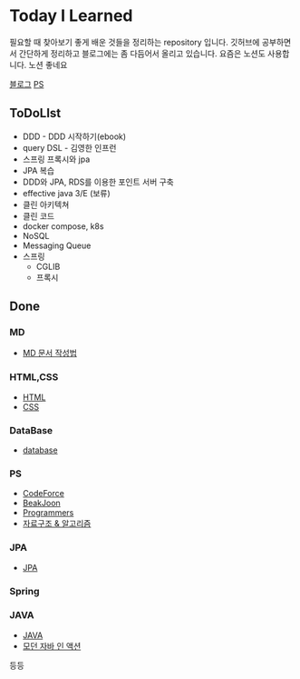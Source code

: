 # Today I Learned
필요할 때 찾아보기 좋게 
배운 것들을 정리하는 repository 입니다.
깃허브에 공부하면서 간단하게 정리하고 블로그에는 좀 다듬어서 올리고 있습니다.
요즘은 노션도 사용합니다. 노션 좋네요

[블로그](https://yhsim98.tistory.com/)
[PS](https://github.com/yhsim98/PS-)

## ToDoLIst
* DDD - DDD 시작하기(ebook)
* query DSL - 김영한 인프런
* 스프링 프록시와 jpa
* JPA 복습
* DDD와 JPA, RDS를 이용한 포인트 서버 구축
* effective java 3/E (보류)
* 클린 아키텍쳐
* 클린 코드 
* docker compose, k8s
* NoSQL
* Messaging Queue
* 스프링
    * CGLIB
    * 프록시

## Done
### MD 
* [MD 문서 작성법](https://gist.github.com/ihoneymon/652be052a0727ad59601)
### HTML,CSS
* [HTML](https://github.com/yonghyeonsim/TIL/tree/master/HTML)
* [CSS](https://github.com/yonghyeonsim/TIL/tree/master/CSS)
### DataBase
* [database](https://github.com/yhsim98/TIL/tree/master/DataBase)
### PS 
* [CodeForce](https://github.com/yonghyeonsim/PS-/tree/master/Codeforce)
* [BeakJoon](https://github.com/yonghyeonsim/PS-/tree/master/BaekJoon)
* [Programmers](https://github.com/yhsim98/PS-/tree/master/Programmers)
* [자료구조 & 알고리즘](https://github.com/yhsim98/TIL/tree/master/%EC%9E%90%EB%A3%8C%EA%B5%AC%EC%A1%B0%20%26%20%EC%95%8C%EA%B3%A0%EB%A6%AC%EC%A6%98)
### JPA
* [JPA](https://github.com/yhsim98/TIL/tree/master/JPA)
### Spring
### JAVA
* [JAVA](https://github.com/yhsim98/TIL/tree/master/JAVA)
* [모던 자바 인 액션](https://github.com/yhsim98/TIL/blob/master/JAVA/%EB%AA%A8%EB%8D%98%20%EC%9E%90%EB%B0%94%20%EC%9D%B8%20%EC%95%A1%EC%85%98.md)



등등